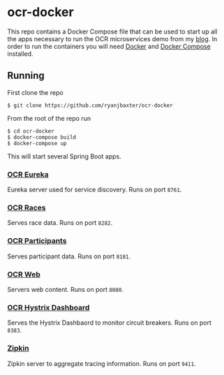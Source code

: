# ocr-docker

This repo contains a Docker Compose file that can be used to start up all the apps necessary to run the OCR microservices demo
from my [blog](http://ryanjbaxter.com).  In order to run the containers you will need [Docker](http://docker.com) and
[Docker Compose](https://docs.docker.com/compose/) installed.

## Running

First clone the repo

`$ git clone https://github.com/ryanjbaxter/ocr-docker`

From the root of the repo run

```
$ cd ocr-docker
$ docker-compose build
$ docker-compose up
```

This will start several Spring Boot apps.

### [OCR Eureka](https://github.com/ryanjbaxter/ocr-eureka)
Eureka server used for service discovery.  Runs on port `8761`.

### [OCR Races](https://github.com/ryanjbaxter/ocr-races)
Serves race data.  Runs on port `8282`.

### [OCR Participants](https://github.com/ryanjbaxter/ocr-participants)
Serves participant data.  Runs on port `8181`.

### [OCR Web](https://github.com/ryanjbaxter/ocr-web)
Servers web content.  Runs on port `8080`.

### [OCR Hystrix Dashboard](https://github.com/ryanjbaxter/ocr-hystrix-dashboard/)
Serves the Hystrix Dashbaord to monitor circuit breakers.  Runs on port `8383`.

### [Zipkin](https://github.com/ryanjbaxter/ocr-zipkin/)
Zipkin server to aggregate tracing information.  Runs on port `9411`.
